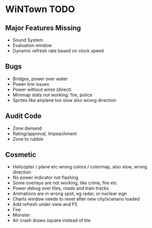# WiNTown TODO


## Major Features Missing
- Sound System
- Evaluation window
- Dynamic refresh rate based on clock speed


## Bugs
- Bridges, power over water
- Power line issues
- Power without wires (direct)
- Minimap stats not working: fire, police
- Sprites like airplane too slow also wrong direction

## Audit Code
- Zone demand
- Rating/approval, Impeachment
- Zone to rubble


## Cosmetic
- Helicopter / plane etc wrong colors / colormap, also slow, wrong direction
- No power indicator not flashing
- Some overlays are not working, like crime, fire etc
- Power debug over tiles, roads and train tracks
- Animations are in wrong spot, eg radar, or nuclear sign
- Charts window needs to reset after new city/scenario loaded
- Add refresh under view and F5
- Fire
- Monster
- Air crash draws square instead of tile
